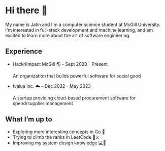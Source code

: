 # Hi there 👋

My name is Jatin and I'm a computer science student at McGill University. I'm interested in full-stack development and machine learning, and am excited to learn more about the art of software engineering.

## Experience
- Hack4Impact McGill 🌎 - Sept 2023 - Present

  An organization that builds powerful software for social good
  
- Ivalua Inc. ☁️ - Dec 2022 - May 2023
  
   A startup providing cloud-based procurement software for spend/supplier management

## What I’m up to
- Exploring more interesting concepts in Go 🔵
- Trying to climb the ranks in LeetCode 🧠⚔️
- Improving my system design knowledge 💻🎨

